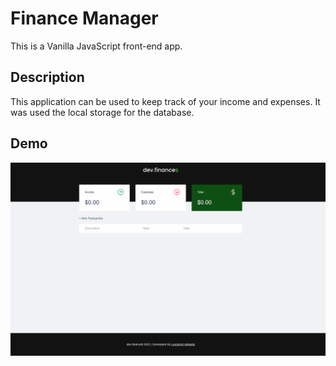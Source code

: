 # Finance Manager

This is a Vanilla JavaScript front-end app.

## Description

This application can be used to keep track of your income and expenses. It was used the local storage for the database.

## Demo

![Finance Manager Demo](demo/animacao.gif)

